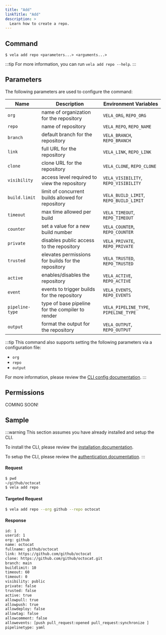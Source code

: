 ```yaml
---
title: "Add"
linkTitle: "Add"
description: >
  Learn how to create a repo.
---
```


## Command

```
$ vela add repo <parameters...> <arguments...>
```

:::tip
For more information, you can run `vela add repo --help`.
:::

## Parameters

The following parameters are used to configure the command:

| Name            | Description                                        | Environment Variables                  |
| --------------- | -------------------------------------------------- | -------------------------------------- |
| `org`           | name of organization for the repository            | `VELA_ORG`, `REPO_ORG`                 |
| `repo`          | name of repository                                 | `VELA_REPO`, `REPO_NAME`               |
| `branch`        | default branch for the repository                  | `VELA_BRANCH`, `REPO_BRANCH`           |
| `link`          | full URL for the repository                        | `VELA_LINK`, `REPO_LINK`               |
| `clone`         | clone URL for the repository                       | `VELA_CLONE`, `REPO_CLONE`             |
| `visibility`    | access level required to view the repository       | `VELA_VISIBILITY`, `REPO_VISIBILITY`   |
| `build.limit`   | limit of concurrent builds allowed for repository  | `VELA_BUILD_LIMIT`, `REPO_BUILD_LIMIT` |
| `timeout`       | max time allowed per build                         | `VELA_TIMEOUT`, `REPO_TIMEOUT`         |
| `counter`       | set a value for a new build number                 | `VELA_COUNTER`, `REPO_COUNTER`         |
| `private`       | disables public access to the repository           | `VELA_PRIVATE`, `REPO_PRIVATE`         |
| `trusted`       | elevates permissions for builds for the repository | `VELA_TRUSTED`, `REPO_TRUSTED`         |
| `active`        | enables/disables the repository                    | `VELA_ACTIVE`, `REPO_ACTIVE`           |
| `event`         | events to trigger builds for the repository        | `VELA_EVENTS`, `REPO_EVENTS`           |
| `pipeline-type` | type of base pipeline for the compiler to render   | `VELA_PIPELINE_TYPE`, `PIPELINE_TYPE`  |
| `output`        | format the output for the repository               | `VELA_OUTPUT`, `REPO_OUTPUT`           |

:::tip
This command also supports setting the following parameters via a configuration file:

- `org`
- `repo`
- `output`

For more information, please review the [CLI config documentation](/docs//docs/reference/cli/config.md).
:::

## Permissions

COMING SOON!

## Sample

:::warning
This section assumes you have already installed and setup the CLI.

To install the CLI, please review the [installation documentation](/docs/reference/cli/install.md).

To setup the CLI, please review the [authentication documentation](/docs/reference/cli/authentication.md).
:::

#### Request

```sh
$ pwd
~/github/octocat
$ vela add repo
```

#### Targeted Request

```sh
$ vela add repo --org github --repo octocat
```

#### Response

```sh
id: 1
userid: 1
org: github
name: octocat
fullname: github/octocat
link: https://github.com/github/octocat
clone: https://github.com/github/octocat.git
branch: main
buildlimit: 10
timeout: 60
timeout: 0
visibility: public
private: false
trusted: false
active: true
allowpull: true
allowpush: true
allowdeploy: false
allowtag: false
allowcomment: false
allowevents: [push pull_request:opened pull_request:synchronize ]
pipelinetype: yaml
```
